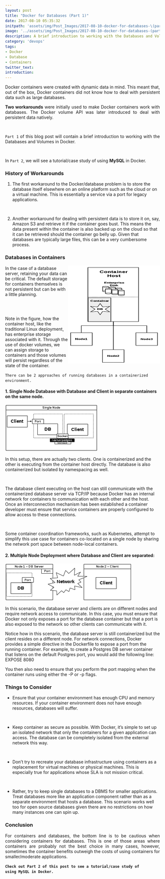 ```yaml
---
layout: post
title: "Docker for Databases (Part 1)"
date: 2017-08-10 05:35:32
initpath: 'assets/img/Post_Images/2017-08-10-docker-for-databases-\(part-1\)/docker_database.jpg'
image: '../assets/img/Post_Images/2017-08-10-docker-for-databases-(part-1)/docker_database.jpg'
description: A brief introduction to working with the Databases and Volumes in Docker.
category: 'devops'
tags:
- Docker
- Database
- Containers
twitter_text:
introduction:
---
```

<div align="justify">

Docker containers were created with dynamic data in mind. This meant that, out of the box, Docker containers did not know how to deal with persistent data such as large databases.

</div>

<div align="justify">

**Two workarounds** were initially used to make Docker containers work with databases. The Docker volume API was later introduced to deal with persistent data natively.

</div>

<br>

<div align="justify">

`Part 1` of this blog post will contain a brief introduction to working with the Databases and Volumes in Docker.
</div>

<br>
<p align="justify">

In `Part 2`, we will see a tutorial/case study of using **MySQL** in Docker.

</p>

### History of Workarounds

<p align="justify">

1. The first workaround to the Docker/database problem is to store the database itself elsewhere on an online platform such as the cloud or on a virtual machine. This is essentially a service via a port for legacy applications.

</p>
<br>
<p align="justify">

2. Another workaround for dealing with persistent data is to store it on, say, Amazon S3 and retrieve it if the container goes bust. This means the data present within the container is also backed up on the cloud so that it can be retrieved should the container go belly up. Given that databases are typically large files, this can be a very cumbersome process.

</p>

### Databases in Containers

<p align="justify">
<img align="right" width="300" height="320" src="../assets/img/Post_Images/2017-08-10-docker-for-databases-(part-1)/docker1.png">   

In the case of a database server, retaining your data can be critical. The default storage for containers themselves is not persistent but can be with a little planning.

<br> <br>

Note in the figure, how the container host, like the traditional Linux deployment, has enterprise storage associated with it. Through the use of docker volumes, we can assign storage to containers and those volumes will persist regardless of the state of the container.

</p>

`There can be 2 approaches of running databases in a containerized environment.`

#### 1. Single Node Database with Database and Client in separate containers on the same node.

![placeholder](<../assets/img/Post_Images/2017-08-10-docker-for-databases-(part-1)/docker2.png> "Docker with Databases")

<p align="justify">

In this setup, there are actually two clients. One is containerized and the other is executing from the container host directly. The database is also containerized but isolated by namespacing as well.

</p>
<br>
<p align="justify">

The database client executing on the host can still communicate with the containerized database server via TCP/IP because Docker has an internal network for containers to communication with each other and the host. Once an interconnection mechanism has been established a container developer must ensure that service containers are properly configured to allow access to these connections.

</p>
<br>

<p align="justify">

Some container coordination frameworks, such as Kubernetes, attempt to simplify this use case for containers co-located on a single node by sharing the network port space between node-local containers.

</p>

####  2. Multiple Node Deployment where Database and Client are separated:

![placeholder](<../assets/img/Post_Images/2017-08-10-docker-for-databases-(part-1)/docker3.png> "Jenkins Git")

In this scenario, the database server and clients are on different nodes and require network access to communicate. In this case, you must ensure that Docker not only exposes a port for the database container but that a port is also exposed to the network so other clients can communicate with it.

Notice how in this scenario, the database server is still containerized but the client resides on a different node. For network connections, Docker provides a simple directive in the Dockerfile to expose a port from the running container. For example, to create a Postgres DB server container that listens on the default Postgres port, you would add the following line: EXPOSE 8080

You then also need to ensure that you perform the port mapping when the container runs using either the -P or -p flags.


### Things to Consider

<p align="justify">

- Ensure that your container environment has enough CPU and memory resources. If your container environment does not have enough resources, databases will suffer.

</p>
<br>
<p align="justify">

* Keep container as secure as possible. With Docker, it’s simple to set up an isolated network that only the containers for a given application can access. The database can be completely isolated from the external network this way.

</p>
<br>
<p align="justify">

* Don’t try to recreate your database infrastructure using containers as a replacement for virtual machines or physical machines. This is especially true for applications whose SLA is not mission critical.

</p>
<br>
<p align="justify">

* Rather, try to keep single databases to a DBMS for smaller applications. Treat databases more like an application component rather than as a separate environment that hosts a database. This scenario works well too for open source databases given there are no restrictions on how many instances one can spin up.

</p>

### Conclusion

<p align="justify">
For containers and databases, the bottom line is to be cautious when considering containers for databases. This is one of those areas where containers are probably not the best choice in many cases, however, sometimes the container benefits outweigh the costs of using containers for smaller/moderate applications.

</p>


**`Check out Part 2 of this post to see a tutorial/case study of using MySQL in Docker.`**